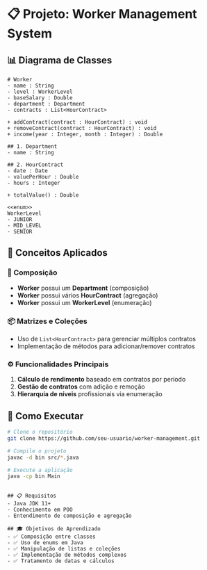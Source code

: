 # 📋 Projeto: Worker Management System

## 📊 Diagrama de Classes

```
# Worker
- name : String  
- level : WorkerLevel  
- baseSalary : Double  
- department : Department
- contracts : List<HourContract>

+ addContract(contract : HourContract) : void  
+ removeContract(contract : HourContract) : void  
+ income(year : Integer, month : Integer) : Double  
```

```
## 1. Department
- name : String  
```

```
## 2. HourContract
- date : Date  
- valuePerHour : Double  
- hours : Integer  

+ totalValue() : Double  
```

```
<<enum>>
WorkerLevel
- JUNIOR
- MID_LEVEL  
- SENIOR
```

## 🎯 Conceitos Aplicados

### 🔗 Composição
- **Worker** possui um **Department** (composição)
- **Worker** possui vários **HourContract** (agregação)
- **Worker** possui um **WorkerLevel** (enumeração)

### 📦 Matrizes e Coleções
- Uso de `List<HourContract>` para gerenciar múltiplos contratos
- Implementação de métodos para adicionar/remover contratos

### ⚙️ Funcionalidades Principais
1. **Cálculo de rendimento** baseado em contratos por período
2. **Gestão de contratos** com adição e remoção
3. **Hierarquia de níveis** profissionais via enumeração

## 🚀 Como Executar

```bash
# Clone o repositório
git clone https://github.com/seu-usuario/worker-management.git

# Compile o projeto
javac -d bin src/*.java

# Execute a aplicação
java -cp bin Main
```

```

## 📋 Requisitos
- Java JDK 11+
- Conhecimento em POO
- Entendimento de composição e agregação

## 🎓 Objetivos de Aprendizado
- ✅ Composição entre classes
- ✅ Uso de enums em Java
- ✅ Manipulação de listas e coleções
- ✅ Implementação de métodos complexos
- ✅ Tratamento de datas e cálculos

